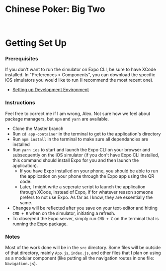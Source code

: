 # Chinese Poker: Big Two

&nbsp;

# Getting Set Up
  ### Prerequisites
  If you don't want to run the simulator on Expo CLI, be sure to have XCode installed. In "Preferences > Components", you can download the specific iOS simulators you would like to run (I recommend the most recent one).
  - [Setting up Development Environment](https://reactnative.dev/docs/environment-setup)
  
  ### Instructions
  Feel free to correct me if I am wrong, Alex. Not sure how we feel about package managers, but `npm` and `yarn` are available.
  - Clone the Master branch
  - Run `cd app-container` in the terminal to get to the application's directory
  - Run `npm install` in the terminal to make sure all dependancies are installed
  - Run `yarn ios` to start and launch the Expo CLI on your browser and subsequently on the iOS simulator (if you don't have Expo CLI installed, this command should install Expo for you and then launch the application).
    - If you have Expo installed on your phone, you should be able to run the application on your phone through the Expo app using the QR code.
    - Later, I might write a seperate script to launch the application through XCode, instead of Expo, if for whatever reason someone prefers to not use Expo. As far as I know, they are essentially the same.
  - Changes will be reflected after you save on your text-editor and hitting `CMD + R` when on the simulator, initiating a refresh.
  - To close/end the Expo server, simply run `CMD + C` on the terminal that is running the Expo package.
  
  ### Notes
  Most of the work done will be in the `src` directory. Some files will be outside of that directory, mainly `App.js`, `index.js`, and other files that I plan on using as a modular component (like putting all the navigation routes in one file: `Navigation.js`).
